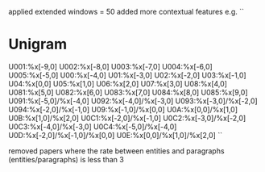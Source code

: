applied extended windows = 50
added more contextual features e.g.
``
# Unigram
U001:%x[-9,0]
U002:%x[-8,0]
U003:%x[-7,0]
U004:%x[-6,0]
U005:%x[-5,0]
U00:%x[-4,0]
U01:%x[-3,0]
U02:%x[-2,0]
U03:%x[-1,0]
U04:%x[0,0]
U05:%x[1,0]
U06:%x[2,0]
U07:%x[3,0]
U08:%x[4,0]
U081:%x[5,0]
U082:%x[6,0]
U083:%x[7,0]
U084:%x[8,0]
U085:%x[9,0]
U091:%x[-5,0]/%x[-4,0]
U092:%x[-4,0]/%x[-3,0]
U093:%x[-3,0]/%x[-2,0]
U094:%x[-2,0]/%x[-1,0]
U09:%x[-1,0]/%x[0,0]
U0A:%x[0,0]/%x[1,0]
U0B:%x[1,0]/%x[2,0]
U0C1:%x[-2,0]/%x[-1,0]
U0C2:%x[-3,0]/%x[-2,0]
U0C3:%x[-4,0]/%x[-3,0]
U0C4:%x[-5,0]/%x[-4,0]
U0D:%x[-2,0]/%x[-1,0]/%x[0,0]
U0E:%x[0,0]/%x[1,0]/%x[2,0]
``

removed papers where the rate between entities and paragraphs (entities/paragraphs) is less than 3
